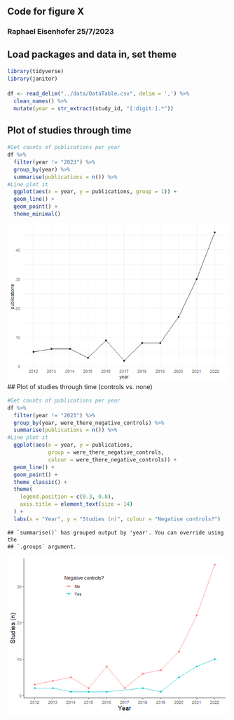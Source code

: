 ## Code for figure X

### Raphael Eisenhofer 25/7/2023

## Load packages and data in, set theme

``` r
library(tidyverse)
library(janitor)

df <- read_delim("../data/DataTable.csv", delim = ',') %>%
  clean_names() %>%
  mutate(year = str_extract(study_id, "[:digit:].*"))
```

## Plot of studies through time

``` r
#Get counts of publications per year
df %>%
  filter(year != "2023") %>%
  group_by(year) %>%
  summarise(publications = n()) %>%
#Line plot it
  ggplot(aes(x = year, y = publications, group = 1)) +
  geom_line() +
  geom_point() +
  theme_minimal()
```

![](FigureX_files/figure-markdown_github/unnamed-chunk-2-1.png) \## Plot
of studies through time (controls vs. none)

``` r
#Get counts of publications per year
df %>%
  filter(year != "2023") %>%
  group_by(year, were_there_negative_controls) %>%
  summarise(publications = n()) %>%
#Line plot it
  ggplot(aes(x = year, y = publications, 
             group = were_there_negative_controls, 
             colour = were_there_negative_controls)) +
  geom_line() +
  geom_point() +
  theme_classic() +
  theme(
    legend.position = c(0.3, 0.8),
    axis.title = element_text(size = 14)
  ) +
  labs(x = "Year", y = "Studies (n)", colour = "Negative controls?")
```

    ## `summarise()` has grouped output by 'year'. You can override using the
    ## `.groups` argument.

![](FigureX_files/figure-markdown_github/unnamed-chunk-3-1.png)
